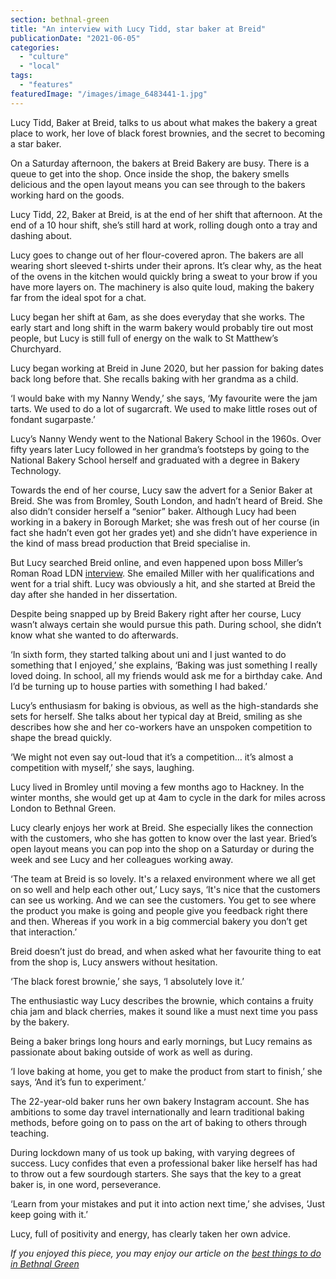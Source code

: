```yaml
---
section: bethnal-green
title: "An interview with Lucy Tidd, star baker at Breid"
publicationDate: "2021-06-05"
categories: 
  - "culture"
  - "local"
tags: 
  - "features"
featuredImage: "/images/image_6483441-1.jpg"
---
```


Lucy Tidd, Baker at Breid, talks to us about what makes the bakery a great place to work, her love of black forest brownies, and the secret to becoming a star baker.

On a Saturday afternoon, the bakers at Breid Bakery are busy. There is a queue to get into the shop. Once inside the shop, the bakery smells delicious and the open layout means you can see through to the bakers working hard on the goods. 

Lucy Tidd, 22, Baker at Breid, is at the end of her shift that afternoon. At the end of a 10 hour shift, she’s still hard at work, rolling dough onto a tray and dashing about. 

Lucy goes to change out of her flour-covered apron. The bakers are all wearing short sleeved t-shirts under their aprons. It’s clear why, as the heat of the ovens in the kitchen would quickly bring a sweat to your brow if you have more layers on. The machinery is also quite loud, making the bakery far from the ideal spot for a chat. 

Lucy began her shift at 6am, as she does everyday that she works. The early start and long shift in the warm bakery would probably tire out most people, but Lucy is still full of energy on the walk to St Matthew’s Churchyard.

Lucy began working at Breid in June 2020, but her passion for baking dates back long before that. She recalls baking with her grandma as a child. 

‘I would bake with my Nanny Wendy,’ she says, ‘My favourite were the jam tarts. We used to do a lot of sugarcraft. We used to make little roses out of fondant sugarpaste.’

Lucy’s Nanny Wendy went to the National Bakery School in the 1960s. Over fifty years later Lucy followed in her grandma’s footsteps by going to the National Bakery School herself and graduated with a degree in Bakery Technology. 

Towards the end of her course, Lucy saw the advert for a Senior Baker at Breid. She was from Bromley, South London, and hadn’t heard of Breid. She also didn’t consider herself a “senior” baker. Although Lucy had been working in a bakery in Borough Market; she was fresh out of her course (in fact she hadn’t even got her grades yet) and she didn’t have experience in the kind of mass bread production that Breid specialise in. 

But Lucy searched Breid online, and even happened upon boss Miller’s Roman Road LDN [interview](https://romanroadlondon.com/breid-bakery-miller-interview/). She emailed Miller with her qualifications and went for a trial shift. Lucy was obviously a hit, and she started at Breid the day after she handed in her dissertation.

Despite being snapped up by Breid Bakery right after her course, Lucy wasn’t always certain she would pursue this path. During school, she didn’t know what she wanted to do afterwards. 

‘In sixth form, they started talking about uni and I just wanted to do something that I enjoyed,’ she explains, ‘Baking was just something I really loved doing. In school, all my friends would ask me for a birthday cake. And I’d be turning up to house parties with something I had baked.’

Lucy’s enthusiasm for baking is obvious, as well as the high-standards she sets for herself. She talks about her typical day at Breid, smiling as she describes how she and her co-workers have an unspoken competition to shape the bread quickly. 

‘We might not even say out-loud that it’s a competition… it’s almost a competition with myself,’ she says, laughing.

Lucy lived in Bromley until moving a few months ago to Hackney. In the winter months, she would get up at 4am to cycle in the dark for miles across London to Bethnal Green.

Lucy clearly enjoys her work at Breid. She especially likes the connection with the customers, who she has gotten to know over the last year. Bried’s open layout means you can pop into the shop on a Saturday or during the week and see Lucy and her colleagues working away.

‘The team at Breid is so lovely. It's a relaxed environment where we all get on so well and help each other out,’ Lucy says, ‘It's nice that the customers can see us working. And we can see the customers. You get to see where the product you make is going and people give you feedback right there and then. Whereas if you work in a big commercial bakery you don’t get that interaction.’

Breid doesn’t just do bread, and when asked what her favourite thing to eat from the shop is, Lucy answers without hesitation.

‘The black forest brownie,’ she says, ‘I absolutely love it.’

The enthusiastic way Lucy describes the brownie, which contains a fruity chia jam and black cherries, makes it sound like a must next time you pass by the bakery. 

Being a baker brings long hours and early mornings, but Lucy remains as passionate about baking outside of work as well as during. 

‘I love baking at home, you get to make the product from start to finish,’ she says, ‘And it’s fun to experiment.’ 

The 22-year-old baker runs her own bakery Instagram account. She has ambitions to some day travel internationally and learn traditional baking methods, before going on to pass on the art of baking to others through teaching.

During lockdown many of us took up baking, with varying degrees of success. Lucy confides that even a professional baker like herself has had to throw out a few sourdough starters. She says that the key to a great baker is, in one word, perseverance. 

‘Learn from your mistakes and put it into action next time,’ she advises, ‘Just keep going with it.’

Lucy, full of positivity and energy, has clearly taken her own advice.

_If you enjoyed this piece, you may enjoy our article on the [best things to do in Bethnal Green](https://bethnalgreenlondon.co.uk/best-things-to-do-bethnal-green/)_
